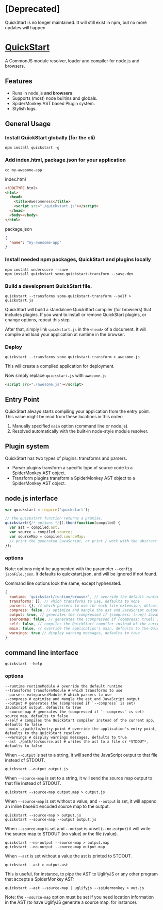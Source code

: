 # [Deprecated]

QuickStart is no longer maintained. It will still exist in npm, but no more updates will happen.

# [QuickStart](http://spotify.github.io/quickstart)

A CommonJS module resolver, loader and compiler for node.js and browsers.

## Features

* Runs in node.js **and browsers**.
* Supports (most) node builtins and globals.
* SpiderMonkey AST based Plugin system.
* Stylish logs.

## General Usage

### Install QuickStart globally (for the cli)

```
npm install quickstart -g
```

### Add index.html, package.json for your application

```
cd my-awesome-app
```

index.html
```html
<!DOCTYPE html>
<html>
  <head>
    <title>Awesomeness</title>
    <script src="./quickstart.js"></script>
  </head>
  <body></body>
</html>
```

package.json
```json
{
  "name": "my-awesome-app"
}
```

### Install needed npm packages, QuickStart and plugins locally

```
npm install underscore --save
npm install quickstart some-quickstart-transform --save-dev
```

### Build a development QuickStart file.

```
quickstart --transforms some-quickstart-transform --self > quickstart.js
```

QuickStart will build a standalone QuickStart compiler (for browsers) that includes plugins.
If you want to install or remove QuickStart plugins, or change options, repeat this step.

After that, simply link `quickstart.js` in the `<head>` of a document. It will compile and load your application at runtime in the browser.

### Deploy

```
quickstart --transforms some-quickstart-transform > awesome.js
```

This will create a compiled application for deployment.

Now simply replace `quickstart.js` with `awesome.js`

```html
<script src="./awesome.js"></script>
```

## Entry Point

QuickStart always starts compiling your application from the entry point.
This value might be read from these locations in this order:

1. Manually specified `main` option (command line or node.js).
2. Resolved automatically with the built-in node-style module resolver.

## Plugin system

QuickStart has two types of plugins: transforms and parsers.

* Parser plugins transform a specific type of source code to a SpiderMonkey AST object.
* Transform plugins transform a SpiderMonkey AST object to a SpiderMonkey AST object.

## node.js interface

```js
var quickstart = require('quickstart');

// the quickstart function returns a promise.
quickstart({/* options */}).then(function(compiled) {
  var ast = compiled.ast;
  var source = compiled.source;
  var sourceMap = compiled.sourceMap;
  // print the generated JavaScript, or print / work with the abstract syntax tree, work with sourceMaps, etc.
});
```

### options

Note: options might be augmented with the parameter `--config jsonFile.json`. It defaults to quickstart.json, and will be ignored if not found.

Command line options look the same, except hyphenated.

```js
{
  runtime: 'quickstart/runtime/browser', // override the default runtime, defaults to quickstart/runtime/browser
  transforms: [], // which transforms to use, defaults to none
  parsers: {}, // which parsers to use for each file extension, defaults to none, except embedded ones such as .js and .json.
  compress: false, // optimize and mangle the ast and JavaScript output
  output: true, // generates the (compressed if {compress: true}) JavaScript output, defaults to true
  sourceMap: false, // generates the (compressed if {compress: true}) source map, defaults to false
  self: false, // compiles the QuickStart compiler instead of the current app, defaults to false
  main: false, // override the application's main, defaults to the QuickStart resolver
  warnings: true // display warning messages, defaults to true
}
```

## command line interface

```
quickstart --help
```

### options

```
--runtime runtimeModule # override the default runtime
--transforms transformModule # which transforms to use
--parsers ext=parserModule # which parsers to use
--compress # optimize and mangle the ast and JavaScript output
--output # generates the (compressed if `--compress` is set) JavaScript output, defaults to true
--source-map # generates the (compressed if `--compress` is set) source map, defaults to false
--self # compiles the QuickStart compiler instead of the current app, defaults to false
--main ./path/to/entry-point # override the application's entry point, defaults to the QuickStart resolver
--warnings # display warnings messages, defaults to true
--ast ./path/to/source.ast # writes the ast to a file or *STDOUT*, defaults to false
```

When `--output` is set to a string, it will send the JavaScript output to that file instead of STDOUT.
```
quickstart --output output.js
```

When `--source-map` is set to a string, it will send the source map output to that file instead of STDOUT.
```
quickstart --source-map output.map > output.js
```

When `--source-map` is set without a value, and `--output` is set, it will append an inline base64 encoded source map to the output.
```
quickstart --source-map > output.js
quickstart --source-map --output output.js
```

When `--source-map` is set and `--output` is unset (`--no-output`) it will write the source map to STDOUT (no value) or the file (value).
```
quickstart --no-output --source-map > output.map
quickstart --no-output --source-map output.map
```

When `--ast` is set without a value the ast is printed to STDOUT.
```
quickstart --ast > output.ast
```

This is useful, for instance, to pipe the AST to UglifyJS or any other program that accepts a SpiderMonkey AST:
```
quickstart --ast --source-map | uglifyjs --spidermonkey > out.js
```

Note: the `--source-map` option must be set if you need location information in the AST (to have UglifyJS generate a source map, for instance).
